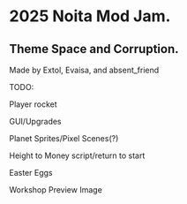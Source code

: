 # 2025 Noita Mod Jam.

## Theme Space and Corruption.
Made by Extol, Evaisa, and absent_friend

TODO:

Player rocket

GUI/Upgrades

Planet Sprites/Pixel Scenes(?)

Height to Money script/return to start

Easter Eggs

Workshop Preview Image
